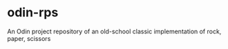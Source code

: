 # odin-rps
An Odin project repository of an old-school classic implementation of rock, paper, scissors
